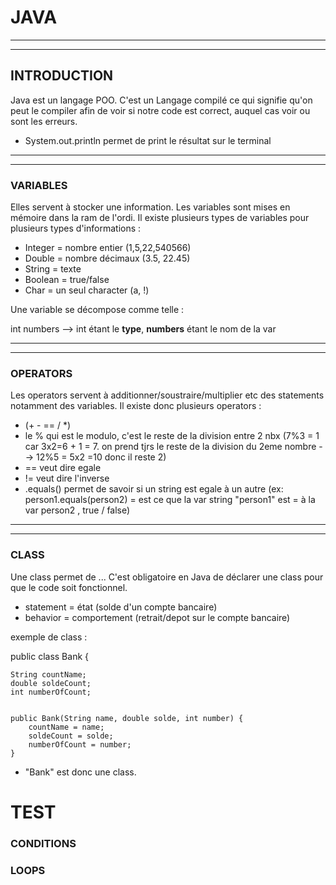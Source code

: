 # JAVA 
------------------------
------------------------
## INTRODUCTION

Java est un langage POO. C'est un Langage compilé ce qui signifie qu'on peut le compiler afin de voir si notre code est correct, auquel cas voir ou sont les erreurs. 
- System.out.println permet de print le résultat sur le terminal 

------------------------
------------------------
### VARIABLES

Elles servent à stocker une information. Les variables sont mises en mémoire dans la ram de l'ordi. Il existe plusieurs types de variables pour plusieurs types d'informations : 
 
* Integer = nombre entier (1,5,22,540566) 
* Double = nombre décimaux (3.5, 22.45)
* String = texte
* Boolean = true/false
* Char = un seul character (a, !)

Une variable se décompose comme telle :

int numbers  --> int étant le **type**, **numbers** étant le nom de la var

------------------------
------------------------


### OPERATORS 

Les operators servent à additionner/soustraire/multiplier etc des statements notamment des variables.
Il existe donc plusieurs operators :

* (+ - == / *)
* le % qui est le modulo, c'est le reste de la division entre 2 nbx (7%3 = 1 car 3x2=6 + 1 = 7. on prend tjrs le reste de la division du 2eme nombre --> 12%5 = 5x2 =10 donc il reste 2)
* == veut dire egale  
* != veut dire l'inverse  
* .equals() permet de savoir si un string est egale à un autre (ex: person1.equals(person2) = est ce que la var string "person1" est = à la var person2 , true / false)

------------------------
------------------------


### CLASS

Une class permet de ... C'est obligatoire en Java de déclarer une class pour que le code soit fonctionnel. 

* statement = état (solde d'un compte bancaire) 
* behavior = comportement (retrait/depot sur le compte bancaire)

exemple de class :


public class Bank {

	String countName;
	double soldeCount;
	int numberOfCount;
	

	public Bank(String name, double solde, int number) {
		countName = name;
		soldeCount = solde;
		numberOfCount = number;
	}
* "Bank" est donc une class.

# TEST

### CONDITIONS 

### LOOPS